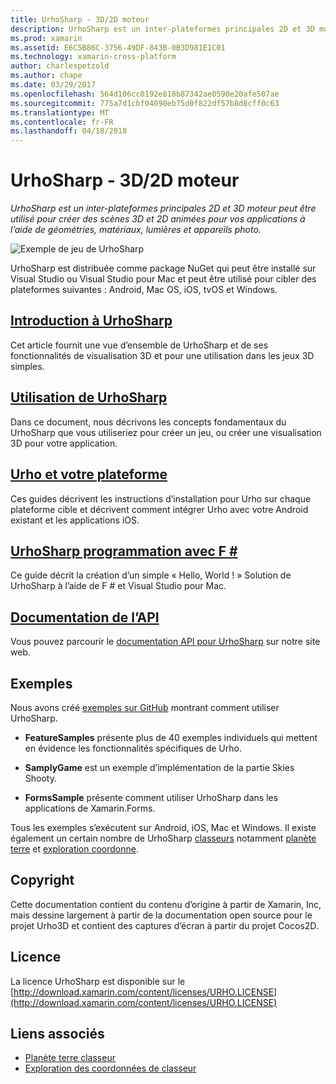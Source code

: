 ```yaml
---
title: UrhoSharp - 3D/2D moteur
description: UrhoSharp est un inter-plateformes principales 2D et 3D moteur peut être utilisé pour créer des scènes 3D et 2D animées pour vos applications à l’aide de géométries, matériaux, lumières et appareils photo.
ms.prod: xamarin
ms.assetid: E6C5B86C-3756-49DF-843B-0B3D981E1C01
ms.technology: xamarin-cross-platform
author: charlespetzold
ms.author: chape
ms.date: 03/29/2017
ms.openlocfilehash: 564d106cc0192e818b87342ae0590e20afe507ae
ms.sourcegitcommit: 775a7d1cbf04090eb75d0f822df57b8d8cff0c63
ms.translationtype: MT
ms.contentlocale: fr-FR
ms.lasthandoff: 04/18/2018
---
```

# <a name="urhosharp---3d2d-engine"></a>UrhoSharp - 3D/2D moteur

_UrhoSharp est un inter-plateformes principales 2D et 3D moteur peut être utilisé pour créer des scènes 3D et 2D animées pour vos applications à l’aide de géométries, matériaux, lumières et appareils photo._

![Exemple de jeu de UrhoSharp](images/video.gif)

UrhoSharp est distribuée comme package NuGet qui peut être installé sur Visual Studio ou Visual Studio pour Mac et peut être utilisé pour cibler des plateformes suivantes : Android, Mac OS, iOS, tvOS et Windows.

## <a name="an-introduction-to-urhosharpgraphics-gamesurhosharpintroductionmd"></a>[Introduction à UrhoSharp](~/graphics-games/urhosharp/introduction.md)

Cet article fournit une vue d’ensemble de UrhoSharp et de ses fonctionnalités de visualisation 3D et pour une utilisation dans les jeux 3D simples.

## <a name="using-urhosharpgraphics-gamesurhosharpusingmd"></a>[Utilisation de UrhoSharp](~/graphics-games/urhosharp/using.md)

Dans ce document, nous décrivons les concepts fondamentaux du UrhoSharp que vous utiliseriez pour créer un jeu, ou créer une visualisation 3D pour votre application.

## <a name="urho-and-your-platformgraphics-gamesurhosharpplatformindexmd"></a>[Urho et votre plateforme](~/graphics-games/urhosharp/platform/index.md)

Ces guides décrivent les instructions d’installation pour Urho sur chaque plateforme cible et décrivent comment intégrer Urho avec votre Android existant et les applications iOS.

## <a name="programming-urhosharp-with-fgraphics-gamesurhosharpfsharpmd"></a>[UrhoSharp programmation avec F #](~/graphics-games/urhosharp/fsharp.md)

Ce guide décrit la création d’un simple « Hello, World ! » Solution de UrhoSharp à l’aide de F # et Visual Studio pour Mac.

## <a name="api-documentationhttpsdeveloperxamarincomapirooturho"></a>[Documentation de l’API](https://developer.xamarin.com/api/root/Urho/)

Vous pouvez parcourir le [documentation API pour UrhoSharp](https://developer.xamarin.com/api/root/Urho/) sur notre site web.

## <a name="samples"></a>Exemples

Nous avons créé [exemples sur GitHub](http://github.com/xamarin/urho-samples) montrant comment utiliser UrhoSharp.

- **FeatureSamples** présente plus de 40 exemples individuels qui mettent en évidence les fonctionnalités spécifiques de Urho.

- **SamplyGame** est un exemple d’implémentation de la partie Skies Shooty.

- **FormsSample** présente comment utiliser UrhoSharp dans les applications de Xamarin.Forms.

Tous les exemples s’exécutent sur Android, iOS, Mac et Windows.
Il existe également un certain nombre de UrhoSharp [classeurs](https://developer.xamarin.com/workbooks/) notamment [planète terre](https://developer.xamarin.com/workbooks/graphics/urhosharp/planetearth/planetearth.workbook) et [exploration coordonne](https://developer.xamarin.com/workbooks/graphics/urhosharp/coordinates/ExploringUrhoCoordinates.workbook).

## <a name="copyright"></a>Copyright

Cette documentation contient du contenu d’origine à partir de Xamarin, Inc, mais dessine largement à partir de la documentation open source pour le projet Urho3D et contient des captures d’écran à partir du projet Cocos2D.

## <a name="license"></a>Licence

La licence UrhoSharp est disponible sur le [http://download.xamarin.com/content/licenses/URHO.LICENSE](http://download.xamarin.com/content/licenses/URHO.LICENSE)

## <a name="related-links"></a>Liens associés

- [Planète terre classeur](https://developer.xamarin.com/workbooks/graphics/urhosharp/planetearth/planetearth.workbook)
- [Exploration des coordonnées de classeur](https://developer.xamarin.com/workbooks/graphics/urhosharp/coordinates/ExploringUrhoCoordinates.workbook)
